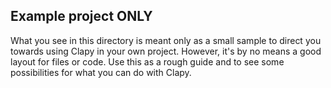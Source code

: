 ## Example project ONLY
What you see in this directory is meant only as a small sample to direct you towards using Clapy in your own project. However, it's by no means a good layout for files or code. Use this as a rough guide and to see some possibilities for what you can do with Clapy.
